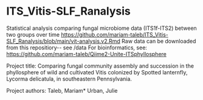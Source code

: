# ITS_Vitis-SLF_Ranalysis
Statistical analysis comparing fungal microbiome data (ITS1f-ITS2) between two groups over time
https://github.com/mariam-taleb/ITS_Vitis-SLF_Ranalysis/blob/main/vit-analysis.v2.Rmd
  Raw data can be downloaded from this repositiory-- see /data 
  For bioinformatics, see: https://github.com/mariam-taleb/Qiime2-Unite-ITSphyllosphere

Project title:
  Comparing fungal community assembly and succession in the phyllosphere of wild and cultivated 
  Vitis colonized by Spotted lanternfly, Lycorma delicatula, in southeastern Pennsylvania.

Project authors: 
  Taleb, Mariam* 
  Urban, Julie
